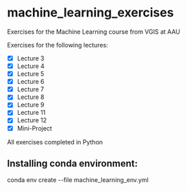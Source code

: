 # machine_learning_exercises
Exercises for the Machine Learning course from VGIS at AAU

Exercises for the following lectures:

- [x] Lecture 3
- [x] Lecture 4
- [x] Lecture 5
- [x] Lecture 6
- [x] Lecture 7
- [x] Lecture 8
- [x] Lecture 9
- [x] Lecture 11
- [x] Lecture 12
- [x] Mini-Project

All exercises completed in Python

## Installing conda environment:
conda env create --file machine_learning_env.yml
